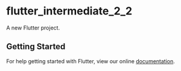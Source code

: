 # flutter_intermediate_2_2

A new Flutter project.

## Getting Started

For help getting started with Flutter, view our online
[documentation](https://flutter.io/).

